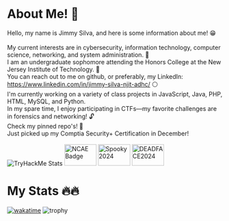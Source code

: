 # About Me! 👋 #

Hello, my name is Jimmy Silva, and here is some information about me! 😁 <br><br> 
My current interests are in cybersecurity, information technology, computer science, networking, and system administration. 💯<br>
I am an undergraduate sophomore attending the Honors College at the New Jersey Institute of Technology. 👑<br>
You can reach out to me on github, or preferably, my LinkedIn: https://www.linkedin.com/in/jimmy-silva-njit-adhc/ ⚪<br>
I'm currently working on a variety of class projects in JavaScript, Java, PHP, HTML, MySQL, and Python. <br>
In my spare time, I enjoy participating in CTFs—my favorite challenges are in forensics and networking!  🔓 <br>
Check my pinned repo's! 👀 <br>
Just picked up my Comptia Security+ Certification in December!<br><br>
![TryHackMe Stats](https://tryhackme-badges.s3.amazonaws.com/jimmySilva.png)
<img src="https://api.badgr.io/public/assertions/tiYU3xEGQliluy9YhIyjkQ/image" alt="NCAE Badge" width="75" height="50">
<img src="https://api.badgr.io/public/assertions/Qnc4DXKvTlG1D5R_oZ7a7Q/image" alt="Spooky2024" width="75" height="50">
<img src="https://api.badgr.io/public/assertions/vYFN80vATLOm9WCfo90OZQ/image" alt="DEADFACE2024" width="75" height="50">

# My Stats 🔥🔥 #
[![wakatime](https://wakatime.com/badge/user/fc280675-d3f1-4fa1-a2b7-beebb2f8166e.svg)](https://wakatime.com/@fc280675-d3f1-4fa1-a2b7-beebb2f8166e)
![trophy](https://github-profile-trophy.vercel.app/?username=ryo-ma&theme=matrix)
<!--**jnsnjit/jnsnjit** is a ✨ _special_ ✨ repository because its `README.md` (this file) appears on your GitHub profile. --!>


